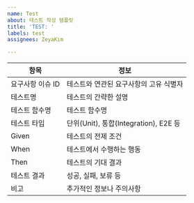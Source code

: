 ```yaml
---
name: Test
about: 테스트 작성 템플릿
title: 'TEST: '
labels: test
assignees: ZeyaKim

---
```


| 항목 | 정보 |
|------|------|
| 요구사항 이슈 ID | 테스트와 연관된 요구사항의 고유 식별자 |
| 테스트명 | 테스트의 간략한 설명 |
| 테스트 함수명 | 테스트 함수명 |
| 테스트 타입 | 단위(Unit), 통합(Integration), E2E 등 |
| Given | 테스트의 전제 조건 |
| When | 테스트에서 수행하는 행동 |
| Then | 테스트의 기대 결과 |
| 테스트 결과 | 성공, 실패, 보류 등 |
| 비고 | 추가적인 정보나 주의사항 |
